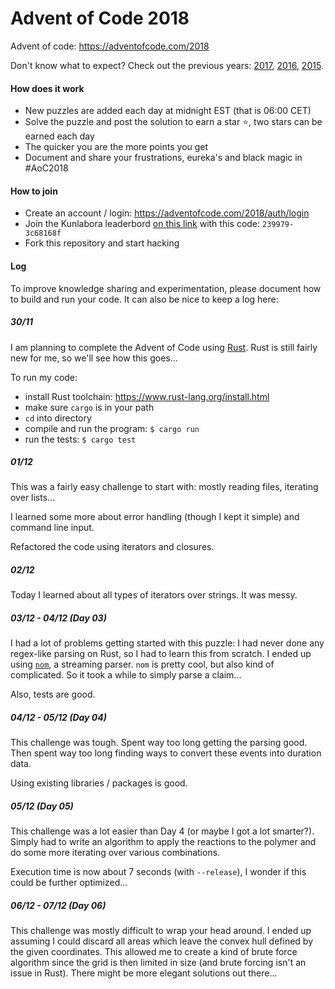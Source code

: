 # Advent of Code 2018

Advent of code: https://adventofcode.com/2018

Don't know what to expect? Check out the previous years: [2017](https://adventofcode.com/2017), [2016](https://adventofcode.com/2016), [2015](https://adventofcode.com/2015).

#### How does it work

- New puzzles are added each day at midnight EST (that is 06:00 CET)
- Solve the puzzle and post the solution to earn a star :star:,​ two stars can be earned each day
- The quicker you are the more points you get
- Document and share your frustrations, eureka's and black magic in #AoC2018

#### How to join

- Create an account / login: https://adventofcode.com/2018/auth/login
- Join the Kunlabora leaderbord [on this link](https://adventofcode.com/2018/leaderboard/private) with this code: `239979-3c68168f`
- Fork this repository and start hacking

#### Log

To improve knowledge sharing and experimentation, please document how to build and run your code. It can also be nice to keep a log here:

##### 30/11

I am planning to complete the Advent of Code using [Rust](https://www.rust-lang.org/). Rust is still fairly new for me, so we'll see how this goes...

To run my code:
- install Rust toolchain: https://www.rust-lang.org/install.html
- make sure `cargo` is in your path
- `cd` into directory
- compile and run the program: `$ cargo run`
- run the tests: `$ cargo test`

##### 01/12

This was a fairly easy challenge to start with: mostly reading files, iterating over lists...

I learned some more about error handling (though I kept it simple) and command line input.

Refactored the code using iterators and closures.

##### 02/12

Today I learned about all types of iterators over strings. It was messy.

##### 03/12 - 04/12 (Day 03)

I had a lot of problems getting started with this puzzle: I had never done any regex-like parsing on Rust, so I had to learn this from scratch. I ended up using [`nom`](https://crates.io/crates/nom), a streaming parser. `nom` is pretty cool, but also kind of complicated. So it took a while to simply parse a claim...

Also, tests are good.

##### 04/12 - 05/12 (Day 04)

This challenge was tough. Spent way too long getting the parsing good. Then spent way too long finding ways to convert these events into duration data.

Using existing libraries / packages is good.

##### 05/12 (Day 05)

This challenge was a lot easier than Day 4 (or maybe I got a lot smarter?). Simply had to write an algorithm to apply the reactions to the polymer and do some more iterating over various combinations.

Execution time is now about 7 seconds (with `--release`), I wonder if this could be further optimized...

##### 06/12 - 07/12 (Day 06)

This challenge was mostly difficult to wrap your head around. I ended up assuming I could discard all areas which leave the convex hull defined by the given coordinates. This allowed me to create a kind of brute force algorithm since the grid is then limited in size (and brute forcing isn't an issue in Rust). There might be more elegant solutions out there...
